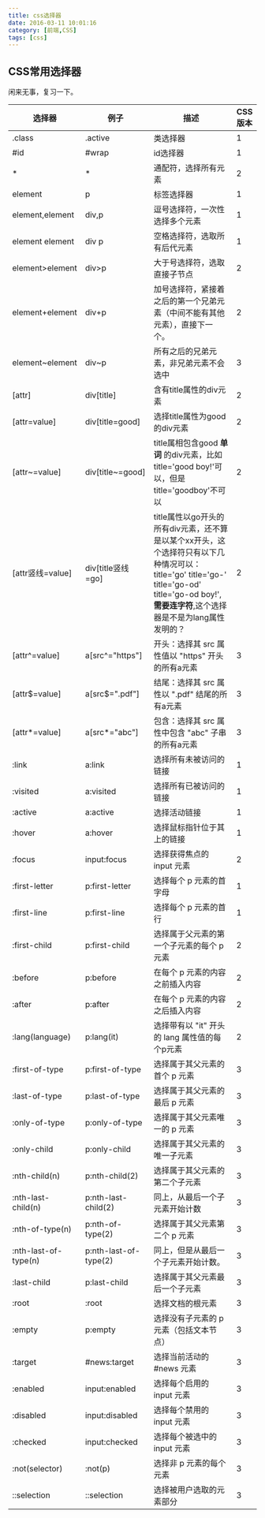 ```yaml
---
title: css选择器
date: 2016-03-11 10:01:16
category: [前端,CSS]
tags: [css]
---
```


## CSS常用选择器
闲来无事，复习一下。

选择器|例子|描述|CSS版本
-----|---|----|---
.class|.active|类选择器|1
#id|#wrap|id选择器|1
*|*|通配符，选择所有元素|2
element|p|标签选择器|1
element,element|div,p|逗号选择符，一次性选择多个元素|1
element element|div p|空格选择符，选取所有后代元素|1
element>element|div>p|大于号选择符，选取直接子节点|2
element+element|div+p|加号选择符，紧接着之后的第一个兄弟元素（中间不能有其他元素），直接下一个。|2
element~element|div~p|所有之后的兄弟元素，非兄弟元素不会选中|3
[attr]|div[title]|含有title属性的div元素|2
[attr=value]|div[title=good]|选择title属性为good的div元素|2
[attr~=value]|div[title~=good]|title属相包含good **单词** 的div元素，比如title='good boy!'可以，但是title='goodboy'不可以|2
[attr竖线=value]|div[title竖线=go]|title属性以go开头的所有div元素，还不算是以某个xx开头，这个选择符只有以下几种情况可以：title='go' title='go-' title='go-od' title='go-od boy!',**需要连字符**,这个选择器是不是为lang属性发明的？|2
[attr^=value]|a[src^="https"]|开头：选择其 src 属性值以 "https" 开头的所有a元素|3
[attr$=value]|a[src$=".pdf"]|结尾：选择其 src 属性以 ".pdf" 结尾的所有a元素|3
[attr*=value]|a[src*="abc"]|包含：选择其 src 属性中包含 "abc" 子串的所有a元素|3
:link|a:link|选择所有未被访问的链接|1
:visited|a:visited|选择所有已被访问的链接|1
:active|a:active|选择活动链接|1
:hover|a:hover|选择鼠标指针位于其上的链接|1
:focus|input:focus|选择获得焦点的 input 元素|2
:first-letter|p:first-letter|选择每个 p 元素的首字母|1
:first-line|p:first-line|选择每个 p 元素的首行|1
:first-child|p:first-child|选择属于父元素的第一个子元素的每个 p 元素|2
:before|p:before|在每个 p 元素的内容之前插入内容|2
:after|p:after|在每个 p 元素的内容之后插入内容|2
:lang(language)|p:lang(it)|选择带有以 "it" 开头的 lang 属性值的每个p元素|2
:first-of-type|p:first-of-type|选择属于其父元素的首个 p 元素|3
:last-of-type|p:last-of-type|选择属于其父元素的最后 p 元素|3
:only-of-type|p:only-of-type|选择属于其父元素唯一的 p 元素|3
:only-child|p:only-child|选择属于其父元素的唯一子元素|3
:nth-child(n)|p:nth-child(2)|选择属于其父元素的第二个子元素|3
:nth-last-child(n)|p:nth-last-child(2)|同上，从最后一个子元素开始计数|3
:nth-of-type(n)|p:nth-of-type(2)|选择属于其父元素第二个 p 元素|3
:nth-last-of-type(n)|p:nth-last-of-type(2)|同上，但是从最后一个子元素开始计数。|3
:last-child|p:last-child|选择属于其父元素最后一个子元素|3
:root|:root|选择文档的根元素|3
:empty|p:empty|选择没有子元素的 p 元素（包括文本节点）|3
:target|#news:target|选择当前活动的 #news 元素|3
:enabled|input:enabled|选择每个启用的 input 元素|3
:disabled|input:disabled|选择每个禁用的 input 元素|3
:checked|input:checked|选择每个被选中的 input 元素|3
:not(selector)|:not(p)|选择非 p 元素的每个元素|3
::selection|::selection|选择被用户选取的元素部分|3
